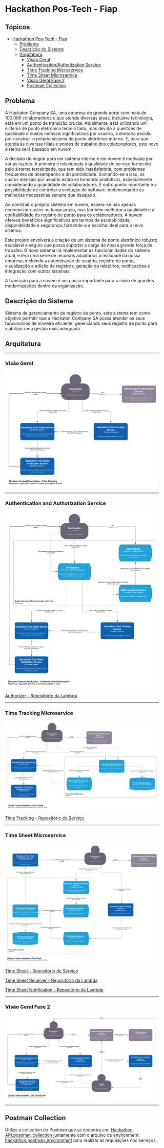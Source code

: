 # Hackathon Pos-Tech - Fiap

## Tópicos

- [Hackathon Pos-Tech - Fiap](#hackathon-pos-tech---fiap)
  - [Problema](#problema)
  - [Descrição do Sistema](#descrição-do-sistema)
  - [Arquitetura](#arquitetura)
    - [Visão Geral](#visão-geral)
    - [Authentication/Authotization Service](#authentication-and-authotization-service)
    - [Time Tracking Microservice](#time-tracking-microservice)
    - [Time Sheet Microservice](#time-sheet-microservice)
    - [Visão Geral Fase 2](#visão-geral-fase-2)
    - [Postman Collection](#postman-collection)


## Problema
A Hackaton Company SA, uma empresa de grande porte com mais de 100.000 colaboradores e que atende diversas áreas, inclusive tecnologia, está em um ponto de transição crucial. Atualmente, está utilizando um sistema de ponto eletrônico terceirizado, mas devido a questões de qualidade e custos mensais significativos por usuário, a diretoria decidiu por construir o próprio sistema de ponto eletrônico interno. E, para que atenda as diversas filiais e pontos de trabalho dos colaboradores, este novo sistema será baseado em nuvem.

A decisão de migrar para um sistema interno e em nuvem é motivada por várias razões. A primeira é relacionada à qualidade do serviço fornecido pelo sistema terceirizado, que tem sido insatisfatória, com problemas frequentes de desempenho e disponibilidade. Somando-se a isso, os custos mensais por usuário estão se tornando proibitivos, especialmente considerando a quantidade de colaboradores. E outro ponto importante é a possibilidade de controlar a evolução do software implementando as melhorias necessárias sempre que desejado.

Ao construir o próprio sistema em nuvem, espera-se não apenas economizar custos no longo prazo, mas também melhorar a qualidade e a confiabilidade do registro de ponto para os colaboradores. A nuvem oferece benefícios significativos em termos de escalabilidade, disponibilidade e segurança, tornando-a a escolha ideal para o novo sistema.

Este projeto envolverá a criação de um sistema de ponto eletrônico robusto, escalável e seguro que possa suportar a carga de nossa grande força de trabalho. O novo sistema irá implementar as funcionalidades do sistema atual, e terá uma série de recursos adaptados à realidade da nossa empresa, incluindo a autenticação de usuário, registro de ponto, visualização e edição de registros, geração de relatórios, notificações e integração com outros sistemas.

A transição para a nuvem é um passo importante para o início de grandes modernizações dentro da organização.

## Descrição do Sistema
Sistema de gerenciamento de registro de ponto, este sistema tem como objetivo permitir que a Hackaton Company SA possa atender os seus funcionários de maneira eficiente, gerenciando seus registro de ponto para viabilizar uma gestão mais adequada.


## Arquitetura
_________________
### Visão Geral

<img src="./doc/c4/c1_hackathon.png">

_________________

### Authentication and Authotization Service

<img src="./doc/c4/auth-c2_hackathon.png">

[Authorizer - Repositório da Lambda](https://github.com/fiap-postech/hackathon-cognito-authorizer)

_________________

### Time Tracking Microservice

<img src="./doc/c4/time-tracking-c2_hackathon.png">

[Time Tracking - Repositório do Serviço](https://github.com/fiap-postech/hackathon-time-tracking-microservice)

_________________

### Time Sheet Microservice

<img src="./doc/c4/time-sheet-c2_hackathon.png">

[Time Sheet - Repositório do Serviço](https://github.com/fiap-postech/hackathon-timesheet-microservice)

[Time Sheet Receiver - Repositório da Lambda](https://github.com/fiap-postech/hackathon-timesheet-receiver)

[Time Sheet Notification - Repositório da Lambda](https://github.com/fiap-postech/hackathon-timesheet-notification-service)


_________________
### Visão Geral Fase 2

<img src="./doc/c4/c1_hackathon_fase2.png">

_________________

## Postman Collection

Utilize a collection do Postman que se encontra em: [Hackathon API.postman_collection](./doc/postman/Hackathon.postman_collection.json) juntamente com o arquivo de environment: [hackathon.postman_environment](./doc/postman/hackathon.postman_environment.json) para realizar as requisições nos serviços.